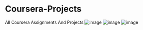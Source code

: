 # Coursera-Projects
All Coursera Assignments And Projects
![image](https://user-images.githubusercontent.com/80236241/180294789-7d0c833c-ec6d-4a8d-b474-ae099e5438c4.png)
![image](https://user-images.githubusercontent.com/80236241/180294961-67d559ee-0407-4101-9ce0-efe6263edd3a.png)
![image](https://user-images.githubusercontent.com/80236241/180295064-b54930f9-5d3a-4a6c-9c5a-011b9660c540.png)

